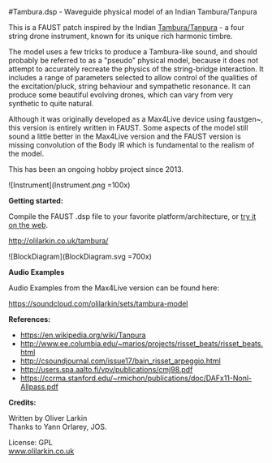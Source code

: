 #Tambura.dsp - Waveguide physical model of an Indian Tambura/Tanpura

This is a FAUST patch inspired by the Indian [Tambura/Tanpura](https://en.wikipedia.org/wiki/Tanpura) - a four string drone instrument, known for its unique rich harmonic timbre.

The model uses a few tricks to produce a Tambura-like sound, and should probably be referred to as a "pseudo" physical model, because it does not attempt to accurately recreate the physics of the string-bridge interaction. It includes a range of parameters selected to allow control of the qualities of the excitation/pluck, string behaviour and sympathetic resonance. It can produce some beautiful evolving drones, which can vary from very synthetic to quite natural.

Although it was originally developed as a Max4Live device using faustgen~, this version is entirely written in FAUST. Some aspects of the model still sound a little better in the Max4Live version and the FAUST version is missing convolution of the Body IR which is fundamental to the realism of the model. 

This has been an ongoing hobby project since 2013.

![Instrument](Instrument.png =100x)

**Getting started:**

Compile the FAUST .dsp file to your favorite platform/architecture, or [try it on the web](http://olilarkin.co.uk/tambura/).

http://olilarkin.co.uk/tambura/

![BlockDiagram](BlockDiagram.svg =700x)

**Audio Examples**

Audio Examples from the Max4Live version can be found here:

https://soundcloud.com/olilarkin/sets/tambura-model

**References:**

* https://en.wikipedia.org/wiki/Tanpura
* http://www.ee.columbia.edu/~marios/projects/risset_beats/risset_beats.html
* http://csoundjournal.com/issue17/bain_risset_arpeggio.html
* http://users.spa.aalto.fi/vpv/publications/cmj98.pdf
* https://ccrma.stanford.edu/~rmichon/publications/doc/DAFx11-Nonl-Allpass.pdf

**Credits:**

Written by Oliver Larkin  
Thanks to Yann Orlarey, JOS.

License: GPL  
www.olilarkin.co.uk